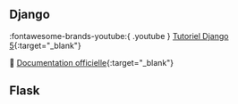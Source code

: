## Django

:fontawesome-brands-youtube:{ .youtube } [Tutoriel Django 5](https://www.youtube.com/playlist?list=PLsm134NGfeYMDzVj1Z6j5ZvQoampjgO4b){:target="_blank"}

📄 [Documentation officielle](https://docs.djangoproject.com/en/5.0/){:target="_blank"}

## Flask


